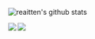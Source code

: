 ![reaitten's github stats](https://github-readme-stats.vercel.app/api?username=reaitten&show_icons=true&theme=dark&count_private=true)
  
<a href="https://github.com/anuraghazra/convoychat">
<img align="left" src="https://github-readme-stats.vercel.app/api/top-langs/?username=reaitten&theme=dark" />
</a>

<a href="https://t.me/ori001">
  <img src="https://img.shields.io/badge/@ori001-blue?style=social&logo=Telegram"/></a>
  

<!-- BLOG-POST-LIST:START -->
<!-- BLOG-POST-LIST:END -->
